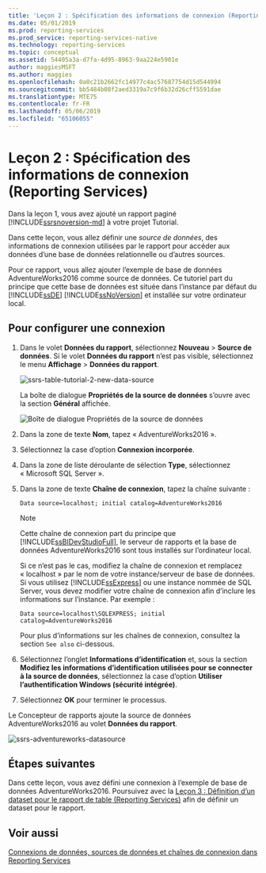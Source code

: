 ```yaml
---
title: 'Leçon 2 : Spécification des informations de connexion (Reporting Services) | Microsoft Docs'
ms.date: 05/01/2019
ms.prod: reporting-services
ms.prod_service: reporting-services-native
ms.technology: reporting-services
ms.topic: conceptual
ms.assetid: 54405a3a-d7fa-4d95-8963-9aa224e5901e
author: maggiesMSFT
ms.author: maggies
ms.openlocfilehash: 0a0c21b2662fc14977c4ac57687754d15d544994
ms.sourcegitcommit: bb5484b08f2aed3319a7c9f6b32d26cff5591dae
ms.translationtype: MTE75
ms.contentlocale: fr-FR
ms.lasthandoff: 05/06/2019
ms.locfileid: "65106055"
---
```

# <a name="lesson-2-specifying-connection-information-reporting-services"></a>Leçon 2 : Spécification des informations de connexion (Reporting Services)

Dans la leçon 1, vous avez ajouté un rapport paginé [!INCLUDE[ssrsnoversion-md](../includes/ssrsnoversion-md.md)] à votre projet Tutorial.
  
Dans cette leçon, vous allez définir une *source de données*, des informations de connexion utilisées par le rapport pour accéder aux données d’une base de données relationnelle ou d’autres sources.

Pour ce rapport, vous allez ajouter l’exemple de base de données AdventureWorks2016 comme source de données. Ce tutoriel part du principe que cette base de données est située dans l’instance par défaut du [!INCLUDE[ssDE](../includes/ssde-md.md)] [!INCLUDE[ssNoVersion](../includes/ssnoversion-md.md)] et installée sur votre ordinateur local.  

## <a name="to-set-up-a-connection"></a>Pour configurer une connexion  

1. Dans le volet **Données du rapport**, sélectionnez **Nouveau** > **Source de données**. Si le volet **Données du rapport** n’est pas visible, sélectionnez le menu **Affichage** > **Données du rapport**.

    ![ssrs-table-tutorial-2-new-data-source](media/ssrs-table-tutorial-2-new-data-source.png)

    La boîte de dialogue **Propriétés de la source de données** s’ouvre avec la section **Général** affichée.

    ![Boîte de dialogue Propriétés de la source de données](media/lesson-2-specifying-connection-information-reporting-services/vs-datasource-connection-properties-dialog-box.png)

2. Dans la zone de texte **Nom**, tapez « AdventureWorks2016 ».

3. Sélectionnez la case d’option **Connexion incorporée**.

4. Dans la zone de liste déroulante de sélection **Type**, sélectionnez « Microsoft SQL Server ».
  
5. Dans la zone de texte **Chaîne de connexion**, tapez la chaîne suivante :

    `Data source=localhost; initial catalog=AdventureWorks2016`

    > [!NOTE]
    > Cette chaîne de connexion part du principe que [!INCLUDE[ssBIDevStudioFull](../includes/ssbidevstudiofull-md.md)], le serveur de rapports et la base de données AdventureWorks2016 sont tous installés sur l’ordinateur local.
    >
    >Si ce n’est pas le cas, modifiez la chaîne de connexion et remplacez « localhost » par le nom de votre instance/serveur de base de données. Si vous utilisez [!INCLUDE[ssExpress](../includes/ssexpress-md.md)] ou une instance nommée de SQL Server, vous devez modifier votre chaîne de connexion afin d’inclure les informations sur l’instance. Par exemple :
    >
    > `Data source=localhost\SQLEXPRESS; initial catalog=AdventureWorks2016`
    >
    > Pour plus d’informations sur les chaînes de connexion, consultez la section `See also` ci-dessous.

6. Sélectionnez l’onglet **Informations d’identification** et, sous la section **Modifiez les informations d’identification utilisées pour se connecter à la source de données**, sélectionnez la case d’option **Utiliser l’authentification Windows (sécurité intégrée)**.

7. Sélectionnez **OK** pour terminer le processus.

Le Concepteur de rapports ajoute la source de données AdventureWorks2016 au volet **Données du rapport**.

![ssrs-adventureworks-datasource](media/lesson-2-specifying-connection-information-reporting-services/ssrs-adventureworks-datasource2016.png)

## <a name="next-steps"></a>Étapes suivantes

Dans cette leçon, vous avez défini une connexion à l’exemple de base de données AdventureWorks2016. Poursuivez avec la [Leçon 3 : Définition d’un dataset pour le rapport de table &#40;Reporting Services&#41;](lesson-3-defining-a-dataset-for-the-table-report-reporting-services.md) afin de définir un dataset pour le rapport.

## <a name="see-also"></a>Voir aussi

[Connexions de données, sources de données et chaînes de connexion dans Reporting Services](report-data/data-connections-data-sources-and-connection-strings-report-builder-and-ssrs.md)
